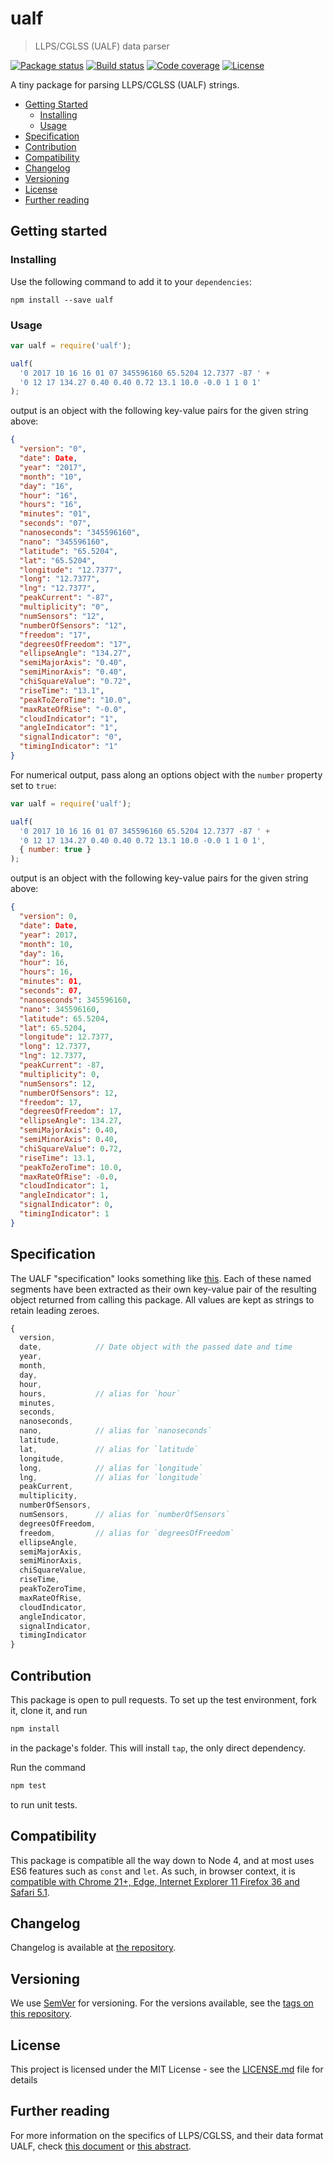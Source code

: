 # ualf

> LLPS/CGLSS (UALF) data parser

[![Package status](https://img.shields.io/npm/v/ualf.svg?style=flat-square)](https://www.npmjs.com/package/ualf)
[![Build status](https://img.shields.io/circleci/project/github/Gipphe/ualf.svg?style=flat-square)](https://circleci.com/gh/Gipphe/ualf)
[![Code coverage](https://img.shields.io/coveralls/Gipphe/ualf.svg?style=flat-square)](https://coveralls.io/github/Gipphe/ualf)
[![License](https://img.shields.io/github/license/Gipphe/ualf.svg?style=flat-square)](https://opensource.org/licenses/MIT)

A tiny package for parsing LLPS/CGLSS (UALF) strings.

* [Getting Started](#getting-started)
  * [Installing](#installing)
  * [Usage](#usage)
* [Specification](#specification)
* [Contribution](#contribution)
* [Compatibility](#compatibility)
* [Changelog](#changelog)
* [Versioning](#versioning)
* [License](#license)
* [Further reading](#further-reading)

## Getting started

### Installing

Use the following command to add it to your `dependencies`:

```shell
npm install --save ualf
```

### Usage

```javascript
var ualf = require('ualf');

ualf(
  '0 2017 10 16 16 01 07 345596160 65.5204 12.7377 -87 ' +
  '0 12 17 134.27 0.40 0.40 0.72 13.1 10.0 -0.0 1 1 0 1'
);
```

output is an object with the following key-value pairs for the given string above:

```json
{
  "version": "0",
  "date": Date,
  "year": "2017",
  "month": "10",
  "day": "16",
  "hour": "16",
  "hours": "16",
  "minutes": "01",
  "seconds": "07",
  "nanoseconds": "345596160",
  "nano": "345596160",
  "latitude": "65.5204",
  "lat": "65.5204",
  "longitude": "12.7377",
  "long": "12.7377",
  "lng": "12.7377",
  "peakCurrent": "-87",
  "multiplicity": "0",
  "numSensors": "12",
  "numberOfSensors": "12",
  "freedom": "17",
  "degreesOfFreedom": "17",
  "ellipseAngle": "134.27",
  "semiMajorAxis": "0.40",
  "semiMinorAxis": "0.40",
  "chiSquareValue": "0.72",
  "riseTime": "13.1",
  "peakToZeroTime": "10.0",
  "maxRateOfRise": "-0.0",
  "cloudIndicator": "1",
  "angleIndicator": "1",
  "signalIndicator": "0",
  "timingIndicator": "1"
}
```

For numerical output, pass along an options object with the `number` property set to `true`:

```javascript
var ualf = require('ualf');

ualf(
  '0 2017 10 16 16 01 07 345596160 65.5204 12.7377 -87 ' +
  '0 12 17 134.27 0.40 0.40 0.72 13.1 10.0 -0.0 1 1 0 1',
  { number: true }
);
```

output is an object with the following key-value pairs for the given string above:

```json
{
  "version": 0,
  "date": Date,
  "year": 2017,
  "month": 10,
  "day": 16,
  "hour": 16,
  "hours": 16,
  "minutes": 01,
  "seconds": 07,
  "nanoseconds": 345596160,
  "nano": 345596160,
  "latitude": 65.5204,
  "lat": 65.5204,
  "longitude": 12.7377,
  "long": 12.7377,
  "lng": 12.7377,
  "peakCurrent": -87,
  "multiplicity": 0,
  "numSensors": 12,
  "numberOfSensors": 12,
  "freedom": 17,
  "degreesOfFreedom": 17,
  "ellipseAngle": 134.27,
  "semiMajorAxis": 0.40,
  "semiMinorAxis": 0.40,
  "chiSquareValue": 0.72,
  "riseTime": 13.1,
  "peakToZeroTime": 10.0,
  "maxRateOfRise": -0.0,
  "cloudIndicator": 1,
  "angleIndicator": 1,
  "signalIndicator": 0,
  "timingIndicator": 1
}
```

## Specification

The UALF "specification" looks something like [this](https://beta.api.met.no/images/UALF_format.png). Each of these named segments have been extracted as their own key-value pair of the resulting object returned from calling this package. All values are kept as strings to retain leading zeroes.

```javascript
{
  version,
  date,            // Date object with the passed date and time
  year,
  month,
  day,
  hour,
  hours,           // alias for `hour`
  minutes,
  seconds,
  nanoseconds,
  nano,            // alias for `nanoseconds`
  latitude,
  lat,             // alias for `latitude`
  longitude,
  long,            // alias for `longitude`
  lng,             // alias for `longitude`
  peakCurrent,
  multiplicity,
  numberOfSensors,
  numSensors,      // alias for `numberOfSensors`
  degreesOfFreedom,
  freedom,         // alias for `degreesOfFreedom`
  ellipseAngle,
  semiMajorAxis,
  semiMinorAxis,
  chiSquareValue,
  riseTime,
  peakToZeroTime,
  maxRateOfRise,
  cloudIndicator,
  angleIndicator,
  signalIndicator,
  timingIndicator
}
```

## Contribution

This package is open to pull requests. To set up the test environment, fork it, clone it, and run

```javascript
npm install
```

in the package's folder. This will install `tap`, the only direct dependency.

Run the command

```javascript
npm test
```

to run unit tests.

## Compatibility

This package is compatible all the way down to Node 4, and at most uses ES6 features such as `const`
and `let`. As such, in browser context, it is
[compatible with Chrome 21+, Edge, Internet Explorer 11 Firefox 36 and Safari 5.1](https://developer.mozilla.org/en-US/docs/Web/JavaScript/Reference/Statements/const#Browser_compatibility).

## Changelog

Changelog is available at [the repository](http://github.com/Gipphe/ualf/blob/master/CHANGELOG.md).

## Versioning

We use [SemVer](http://semver.org/) for versioning. For the versions available, see the [tags on this repository](https://github.com/Gipphe/ualf/tags).

## License

This project is licensed under the MIT License - see the [LICENSE.md](LICENSE.md) file for details

## Further reading

For more information on the specifics of LLPS/CGLSS, and their data format UALF, check
[this document](http://www.gentoogeek.org/files/lightning_MARSS_poster.pdf)
or
[this abstract](https://ams.confex.com/ams/Annual2005/webprogram/Paper85823.html).
